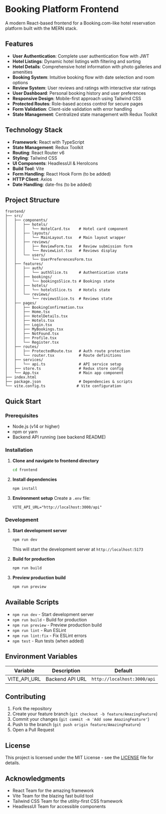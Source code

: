 # Booking Platform Frontend

A modern React-based frontend for a Booking.com-like hotel reservation platform built with the MERN stack.

## Features

- **User Authentication**: Complete user authentication flow with JWT
- **Hotel Listings**: Dynamic hotel listings with filtering and sorting
- **Hotel Details**: Comprehensive hotel information with photo galleries and amenities
- **Booking System**: Intuitive booking flow with date selection and room options
- **Review System**: User reviews and ratings with interactive star ratings
- **User Dashboard**: Personal booking history and user preferences
- **Responsive Design**: Mobile-first approach using Tailwind CSS
- **Protected Routes**: Role-based access control for secure pages
- **Form Validation**: Client-side validation with error handling
- **State Management**: Centralized state management with Redux Toolkit

## Technology Stack

- **Framework**: React with TypeScript
- **State Management**: Redux Toolkit
- **Routing**: React Router v6
- **Styling**: Tailwind CSS
- **UI Components**: HeadlessUI & HeroIcons
- **Build Tool**: Vite
- **Form Handling**: React Hook Form (to be added)
- **HTTP Client**: Axios
- **Date Handling**: date-fns (to be added)

## Project Structure

```plaintext
frontend/
├── src/
│   ├── components/
│   │   ├── hotels/
│   │   │   └── HotelCard.tsx    # Hotel card component
│   │   ├── layouts/
│   │   │   └── MainLayout.tsx   # Main layout wrapper
│   │   ├── reviews/
│   │   │   ├── ReviewForm.tsx   # Review submission form
│   │   │   └── ReviewList.tsx   # Reviews display
│   │   └── users/
│   │       └── UserPreferencesForm.tsx
│   ├── features/
│   │   ├── auth/
│   │   │   └── authSlice.ts     # Authentication state
│   │   ├── bookings/
│   │   │   └── bookingsSlice.ts # Bookings state
│   │   ├── hotels/
│   │   │   └── hotelsSlice.ts   # Hotels state
│   │   └── reviews/
│   │       └── reviewsSlice.ts  # Reviews state
│   ├── pages/
│   │   ├── BookingConfirmation.tsx
│   │   ├── Home.tsx
│   │   ├── HotelDetails.tsx
│   │   ├── Hotels.tsx
│   │   ├── Login.tsx
│   │   ├── MyBookings.tsx
│   │   ├── NotFound.tsx
│   │   ├── Profile.tsx
│   │   └── Register.tsx
│   ├── routes/
│   │   ├── ProtectedRoute.tsx   # Auth route protection
│   │   └── router.tsx           # Route definitions
│   ├── services/
│   │   └── api.ts               # API service setup
│   ├── store.ts                 # Redux store config
│   └── App.tsx                  # Main app component
├── index.html
├── package.json                 # Dependencies & scripts
└── vite.config.ts              # Vite configuration
```

## Quick Start

### Prerequisites

- Node.js (v14 or higher)
- npm or yarn
- Backend API running (see backend README)

### Installation

1. **Clone and navigate to frontend directory**

   ```bash
   cd frontend
   ```

2. **Install dependencies**

   ```bash
   npm install
   ```

3. **Environment setup**
   Create a `.env` file:

   ```env
   VITE_API_URL="http://localhost:3000/api"
   ```

### Development

1. **Start development server**

   ```bash
   npm run dev
   ```

   This will start the development server at `http://localhost:5173`

2. **Build for production**

   ```bash
   npm run build
   ```

3. **Preview production build**

   ```bash
   npm run preview
   ```

## Available Scripts

- `npm run dev` - Start development server
- `npm run build` - Build for production
- `npm run preview` - Preview production build
- `npm run lint` - Run ESLint
- `npm run lint:fix` - Fix ESLint errors
- `npm test` - Run tests (when added)

## Environment Variables

| Variable | Description | Default |
|----------|-------------|---------|
| VITE_API_URL | Backend API URL | `http://localhost:3000/api` |

## Contributing

1. Fork the repository
2. Create your feature branch (`git checkout -b feature/AmazingFeature`)
3. Commit your changes (`git commit -m 'Add some AmazingFeature'`)
4. Push to the branch (`git push origin feature/AmazingFeature`)
5. Open a Pull Request

## License

This project is licensed under the MIT License - see the [LICENSE](../LICENSE) file for details.

## Acknowledgments

- React Team for the amazing framework
- Vite Team for the blazing fast build tool
- Tailwind CSS Team for the utility-first CSS framework
- HeadlessUI Team for accessible components
